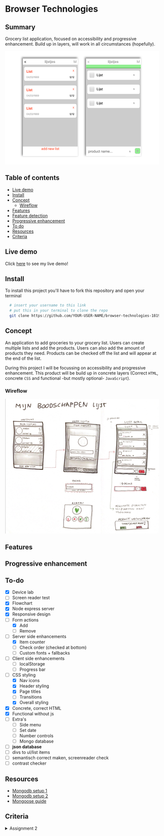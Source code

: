 # Browser Technologies

## Summary
Grocery list application, focused on accessibility and progressive enhancement. Build up in layers, will work in all circumstances (hopefully).

![groceries app](/img/groceries.png)

## Table of contents
- [Live demo](#Live-demo)
- [Install](#Install)
- [Concept](#Concept)
  - [Wireflow](#Wireflow)
- [Features](#Features)
- [Feature detection](#Feature-detection)
- [Progressive enhancement](#Progressive-enhancement)
- [To do](#To-do)
- [Resources](#Resources)
- [Criteria](#Criteria)

## Live demo
Click [here](...) to see my live demo!

## Install
To install this project you'll have to fork this repository and open your terminal
```bash
  # insert your username to this link
  # put this in your terminal to clone the repo
  git clone https://github.com/YOUR-USER-NAME/browser-technologies-1819.git
```

## Concept
An application to add groceries to your grocery list. Users can create multiple lists and add the products. Users can also add the amount of products they need. Products can be checked off the list and will appear at the end of the list.

During this project I will be focussing on accessibility and progressive enhancement. This product will be build up in concrete layers (Correct `HTML`, concrete `CSS` and functional -but mostly optional- `JavaScript`).

### Wireflow
![Wireflow](/img/wireflow.png)

## Features

## Progressive enhancement

## To-do
- [x] Device lab
- [ ] Screen reader test
- [x] Flowchart   
- [x] Node express server   
- [x] Responsive design   
- [ ] Form actions
  - [x] Add
  - [ ] Remove
- [ ] Server side enhancements
  - [x] Item counter
  - [ ] Check order (checked at bottom)
  - [ ] Custom fonts + fallbacks
- [ ] Client side enhancements
  - [ ] localStorage
  - [ ] Progress bar
- [ ] CSS styling   
  - [x] Nav icons
  - [x] Header styling
  - [x] Page titles
  - [ ] Transitions
  - [x] Overall styling
- [x] Concrete, correct HTML   
- [x] Functional without js   
- [ ] Extra's
  - [ ] Side menu
  - [ ] Set date
  - [ ] Number controls
  - [ ] Mongo database
- [ ] **json database**
- [ ] divs to ul/list items
- [ ] semantisch correct maken, screenreader check
- [ ] contrast checker

## Resources
- [Mongodb setup 1](https://www.robinwieruch.de/mongodb-express-setup-tutorial/)
- [Mongodb setup 2](https://www.robinwieruch.de/mongodb-express-node-rest-api/)
- [Mongoose guide](https://mongoosejs.com/docs/guide.html)

## Criteria
<details><summary>Assignment 2</summary>
<ul>
  <li>[x] De code staat in een repository op GitHub</li>
  <li>De demo is opgebouwd in 3 lagen, volgens het principe van Progressive Enhancement</li>
  <li>Student kan de Basic functionaliteit van een use case doorgronden</li>
  <li>Student kan uitleggen wat Progressive Enhancement en Feature Detectie is en hoe dit toe te passen in Web Development</li>
</ul>

<details><summary>Readme</summary>
<ul>
  <li>Een (wireflow) schets van de functionaliteit met een beschrijving van de core functionality. Geef ook aan wat de  functional, reliable, usable en pleasurable laag.</li>
  <li>Een beschrijving van de feature(s)/Browser Technologies</li>
  <li>Welke browser de feature(s) wel/niet ondersteunen</li>
  <li>Een beschrijving van de accessibility issues die zijn onderzocht</li>
</ul>
</details>

<details><summary>UX demo</summary>
<ul>
  <li>[x] De leesbaarheidsregels zijn toegepast, contrast en kleuren kloppen</li>
  <li>Het heeft een gebruiksvriendelijke interface, met gebruikmaking van affordance en feedback op de interactieve elementen</li>
  <li>Met meest 'enhanced' versie is super vet, gaaf en h-e-l-e-maal te leuk om te gebruiken</li>
</ul>
</details>

## License
[MIT](LICENSE) © [Luna May Johansson](https://github.com/maybuzz)
